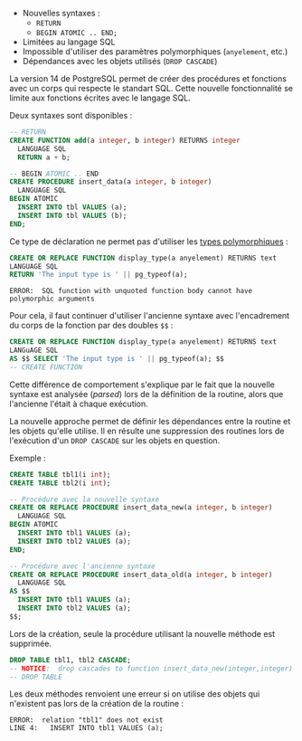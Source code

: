 <!--
Les commits sur ce sujet sont :

* https://git.postgresql.org/gitweb/?p=postgresql.git;a=commit;h=e717a9a18b2e34c9c40e5259ad4d31cd7e420750

Discussion

* https://www.postgresql.org/message-id/flat/1c11f1eb-f00c-43b7-799d-2d44132c02d7@2ndquadrant.com

-->

<div class="slide-content">

* Nouvelles syntaxes :
  * `RETURN`
  * `BEGIN ATOMIC .. END;`
* Limitées au langage SQL
* Impossible d'utiliser des paramètres polymorphiques (`anyelement`, etc.)
* Dépendances avec les objets utilisés (`DROP CASCADE`)

</div>

<div class="notes">

La version 14 de PostgreSQL permet de créer des procédures et fonctions avec un
corps qui respecte le standart SQL. Cette nouvelle fonctionnalité se limite aux
fonctions écrites avec le langage SQL.

Deux syntaxes sont disponibles :

```sql
-- RETURN
CREATE FUNCTION add(a integer, b integer) RETURNS integer
  LANGUAGE SQL
  RETURN a + b;

-- BEGIN ATOMIC .. END
CREATE PROCEDURE insert_data(a integer, b integer)
  LANGUAGE SQL
BEGIN ATOMIC
  INSERT INTO tbl VALUES (a);
  INSERT INTO tbl VALUES (b);
END;
```

Ce type de déclaration ne permet pas d'utiliser les [types
polymorphiques](https://docs.postgresql.fr/14/extend-type-system.html#EXTEND-TYPES-POLYMORPHIC) :

```sql
CREATE OR REPLACE FUNCTION display_type(a anyelement) RETURNS text
LANGUAGE SQL
RETURN 'The input type is ' || pg_typeof(a);
```
```text
ERROR:  SQL function with unquoted function body cannot have polymorphic arguments
```

Pour cela, il faut continuer d'utiliser l'ancienne syntaxe avec l'encadrement
du corps de la fonction par des doubles `$$` :

```sql
CREATE OR REPLACE FUNCTION display_type(a anyelement) RETURNS text
LANGuAGE SQL
AS $$ SELECT 'The input type is ' || pg_typeof(a); $$
-- CREATE FUNCTION
```

Cette différence de comportement s'explique par le fait que la nouvelle
syntaxe est analysée (_parsed_) lors de la définition de la routine, alors que
l'ancienne l'était à chaque exécution.

La nouvelle approche permet de définir les dépendances entre la routine
et les objets qu'elle utilise. Il en résulte une suppression des routines
lors de l'exécution d'un `DROP CASCADE` sur les objets en question.

Exemple :

```sql
CREATE TABLE tbl1(i int);
CREATE TABLE tbl2(i int);

-- Procédure avec la nouvelle syntaxe
CREATE OR REPLACE PROCEDURE insert_data_new(a integer, b integer)
  LANGUAGE SQL
BEGIN ATOMIC
  INSERT INTO tbl1 VALUES (a);
  INSERT INTO tbl2 VALUES (a);
END;

-- Procédure avec l'ancienne syntaxe
CREATE OR REPLACE PROCEDURE insert_data_old(a integer, b integer)
  LANGUAGE SQL
AS $$
  INSERT INTO tbl1 VALUES (a);
  INSERT INTO tbl2 VALUES (a);
$$;
```

Lors de la création, seule la procédure utilisant la nouvelle méthode est
supprimée.

```sql
DROP TABLE tbl1, tbl2 CASCADE; 
-- NOTICE:  drop cascades to function insert_data_new(integer,integer)
-- DROP TABLE
```

Les deux méthodes renvoient une erreur si on utilise des objets qui n'existent
pas lors de la création de la routine :

```text
ERROR:  relation "tbl1" does not exist
LINE 4:   INSERT INTO tbl1 VALUES (a);
```

</div>
